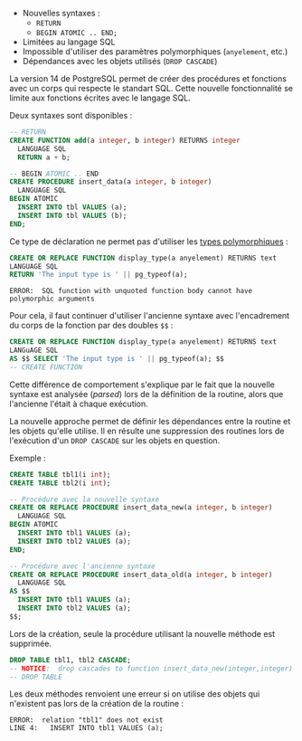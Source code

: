 <!--
Les commits sur ce sujet sont :

* https://git.postgresql.org/gitweb/?p=postgresql.git;a=commit;h=e717a9a18b2e34c9c40e5259ad4d31cd7e420750

Discussion

* https://www.postgresql.org/message-id/flat/1c11f1eb-f00c-43b7-799d-2d44132c02d7@2ndquadrant.com

-->

<div class="slide-content">

* Nouvelles syntaxes :
  * `RETURN`
  * `BEGIN ATOMIC .. END;`
* Limitées au langage SQL
* Impossible d'utiliser des paramètres polymorphiques (`anyelement`, etc.)
* Dépendances avec les objets utilisés (`DROP CASCADE`)

</div>

<div class="notes">

La version 14 de PostgreSQL permet de créer des procédures et fonctions avec un
corps qui respecte le standart SQL. Cette nouvelle fonctionnalité se limite aux
fonctions écrites avec le langage SQL.

Deux syntaxes sont disponibles :

```sql
-- RETURN
CREATE FUNCTION add(a integer, b integer) RETURNS integer
  LANGUAGE SQL
  RETURN a + b;

-- BEGIN ATOMIC .. END
CREATE PROCEDURE insert_data(a integer, b integer)
  LANGUAGE SQL
BEGIN ATOMIC
  INSERT INTO tbl VALUES (a);
  INSERT INTO tbl VALUES (b);
END;
```

Ce type de déclaration ne permet pas d'utiliser les [types
polymorphiques](https://docs.postgresql.fr/14/extend-type-system.html#EXTEND-TYPES-POLYMORPHIC) :

```sql
CREATE OR REPLACE FUNCTION display_type(a anyelement) RETURNS text
LANGUAGE SQL
RETURN 'The input type is ' || pg_typeof(a);
```
```text
ERROR:  SQL function with unquoted function body cannot have polymorphic arguments
```

Pour cela, il faut continuer d'utiliser l'ancienne syntaxe avec l'encadrement
du corps de la fonction par des doubles `$$` :

```sql
CREATE OR REPLACE FUNCTION display_type(a anyelement) RETURNS text
LANGuAGE SQL
AS $$ SELECT 'The input type is ' || pg_typeof(a); $$
-- CREATE FUNCTION
```

Cette différence de comportement s'explique par le fait que la nouvelle
syntaxe est analysée (_parsed_) lors de la définition de la routine, alors que
l'ancienne l'était à chaque exécution.

La nouvelle approche permet de définir les dépendances entre la routine
et les objets qu'elle utilise. Il en résulte une suppression des routines
lors de l'exécution d'un `DROP CASCADE` sur les objets en question.

Exemple :

```sql
CREATE TABLE tbl1(i int);
CREATE TABLE tbl2(i int);

-- Procédure avec la nouvelle syntaxe
CREATE OR REPLACE PROCEDURE insert_data_new(a integer, b integer)
  LANGUAGE SQL
BEGIN ATOMIC
  INSERT INTO tbl1 VALUES (a);
  INSERT INTO tbl2 VALUES (a);
END;

-- Procédure avec l'ancienne syntaxe
CREATE OR REPLACE PROCEDURE insert_data_old(a integer, b integer)
  LANGUAGE SQL
AS $$
  INSERT INTO tbl1 VALUES (a);
  INSERT INTO tbl2 VALUES (a);
$$;
```

Lors de la création, seule la procédure utilisant la nouvelle méthode est
supprimée.

```sql
DROP TABLE tbl1, tbl2 CASCADE; 
-- NOTICE:  drop cascades to function insert_data_new(integer,integer)
-- DROP TABLE
```

Les deux méthodes renvoient une erreur si on utilise des objets qui n'existent
pas lors de la création de la routine :

```text
ERROR:  relation "tbl1" does not exist
LINE 4:   INSERT INTO tbl1 VALUES (a);
```

</div>
